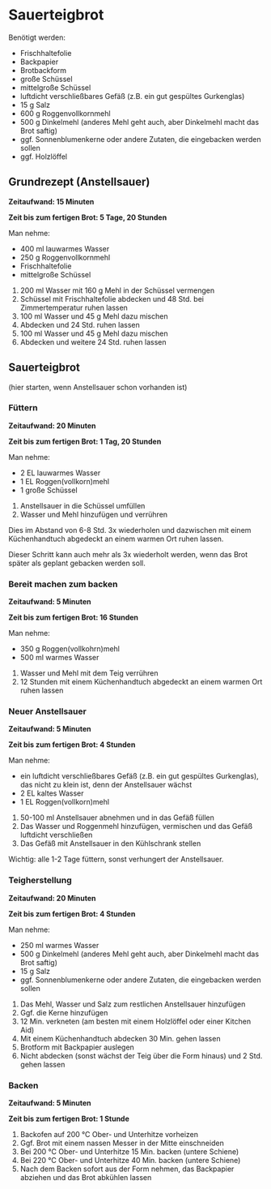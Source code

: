 # Sauerteigbrot

Benötigt werden:

- Frischhaltefolie
- Backpapier
- Brotbackform
- große Schüssel
- mittelgroße Schüssel
- luftdicht verschließbares Gefäß (z.B. ein gut gespültes Gurkenglas)
- 15 g Salz
- 600 g Roggenvollkornmehl
- 500 g Dinkelmehl (anderes Mehl geht auch, aber Dinkelmehl macht das Brot saftig)
- ggf. Sonnenblumenkerne oder andere Zutaten, die eingebacken werden sollen
- ggf. Holzlöffel

## Grundrezept (Anstellsauer)

**Zeitaufwand: 15 Minuten**

**Zeit bis zum fertigen Brot: 5 Tage, 20 Stunden**

Man nehme:

- 400 ml lauwarmes Wasser
- 250 g Roggenvollkornmehl
- Frischhaltefolie
- mittelgroße Schüssel

1. 200 ml Wasser mit 160 g Mehl in der Schüssel vermengen
2. Schüssel mit Frischhaltefolie abdecken und 48 Std. bei Zimmertemperatur ruhen lassen
3. 100 ml Wasser und 45 g Mehl dazu mischen
4. Abdecken und 24 Std. ruhen lassen
5. 100 ml Wasser und 45 g Mehl dazu mischen
6. Abdecken und weitere 24 Std. ruhen lassen

## Sauerteigbrot

(hier starten, wenn Anstellsauer schon vorhanden ist)

### Füttern

**Zeitaufwand: 20 Minuten**

**Zeit bis zum fertigen Brot: 1 Tag, 20 Stunden**

Man nehme:

- 2 EL lauwarmes Wasser
- 1 EL Roggen(vollkorn)mehl
- 1 große Schüssel

1. Anstellsauer in die Schüssel umfüllen
2. Wasser und Mehl hinzufügen und verrühren

Dies im Abstand von 6-8 Std. 3x wiederholen und dazwischen mit einem Küchenhandtuch abgedeckt an einem warmen Ort ruhen lassen.

Dieser Schritt kann auch mehr als 3x wiederholt werden, wenn das Brot später als geplant gebacken werden soll.

### Bereit machen zum backen

**Zeitaufwand: 5 Minuten**

**Zeit bis zum fertigen Brot: 16 Stunden**

Man nehme:

- 350 g Roggen(vollkohrn)mehl
- 500 ml warmes Wasser

1. Wasser und Mehl mit dem Teig verrühren
2. 12 Stunden mit einem Küchenhandtuch abgedeckt an einem warmen Ort ruhen lassen

### Neuer Anstellsauer

**Zeitaufwand: 5 Minuten**

**Zeit bis zum fertigen Brot: 4 Stunden**

Man nehme:

- ein luftdicht verschließbares Gefäß (z.B. ein gut gespültes Gurkenglas), das nicht zu klein ist, denn der Anstellsauer wächst
- 2 EL kaltes Wasser
- 1 EL Roggen(vollkorn)mehl

1. 50-100 ml Anstellsauer abnehmen und in das Gefäß füllen
2. Das Wasser und Roggenmehl hinzufügen, vermischen und das Gefäß luftdicht verschließen
3. Das Gefäß mit Anstellsauer in den Kühlschrank stellen

Wichtig: alle 1-2 Tage füttern, sonst verhungert der Anstellsauer.

### Teigherstellung

**Zeitaufwand: 20 Minuten**

**Zeit bis zum fertigen Brot: 4 Stunden**

Man nehme:

- 250 ml warmes Wasser
- 500 g Dinkelmehl (anderes Mehl geht auch, aber Dinkelmehl macht das Brot saftig)
- 15 g Salz
- ggf. Sonnenblumenkerne oder andere Zutaten, die eingebacken werden sollen

1. Das Mehl, Wasser und Salz zum restlichen Anstellsauer hinzufügen
2. Ggf. die Kerne hinzufügen
3. 12 Min. verkneten (am besten mit einem Holzlöffel oder einer Kitchen Aid)
4. Mit einem Küchenhandtuch abdecken 30 Min. gehen lassen
5. Brotform mit Backpapier auslegen
6. Nicht abdecken (sonst wächst der Teig über die Form hinaus) und 2 Std. gehen lassen

### Backen

**Zeitaufwand: 5 Minuten**

**Zeit bis zum fertigen Brot: 1 Stunde**

1. Backofen auf 200 °C Ober- und Unterhitze vorheizen
2. Ggf. Brot mit einem nassen Messer in der Mitte einschneiden
3. Bei 200 °C Ober- und Unterhitze 15 Min. backen (untere Schiene)
4. Bei 220 °C Ober- und Unterhitze 40 Min. backen (untere Schiene)
5. Nach dem Backen sofort aus der Form nehmen, das Backpapier abziehen und das Brot abkühlen lassen
